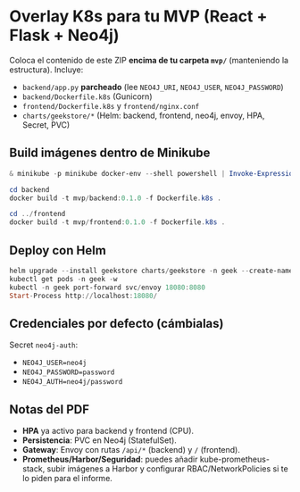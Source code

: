 # Overlay K8s para tu MVP (React + Flask + Neo4j)

Coloca el contenido de este ZIP **encima de tu carpeta `mvp/`** (manteniendo la estructura).
Incluye:
- `backend/app.py` **parcheado** (lee `NEO4J_URI`, `NEO4J_USER`, `NEO4J_PASSWORD`)
- `backend/Dockerfile.k8s` (Gunicorn)
- `frontend/Dockerfile.k8s` y `frontend/nginx.conf`
- `charts/geekstore/*` (Helm: backend, frontend, neo4j, envoy, HPA, Secret, PVC)

## Build imágenes dentro de Minikube

```powershell
& minikube -p minikube docker-env --shell powershell | Invoke-Expression

cd backend
docker build -t mvp/backend:0.1.0 -f Dockerfile.k8s .

cd ../frontend
docker build -t mvp/frontend:0.1.0 -f Dockerfile.k8s .
```

## Deploy con Helm

```powershell
helm upgrade --install geekstore charts/geekstore -n geek --create-namespace
kubectl get pods -n geek -w
kubectl -n geek port-forward svc/envoy 18080:8080
Start-Process http://localhost:18080/
```

## Credenciales por defecto (cámbialas)

Secret `neo4j-auth`:
- `NEO4J_USER=neo4j`
- `NEO4J_PASSWORD=password`
- `NEO4J_AUTH=neo4j/password`

## Notas del PDF
- **HPA** ya activo para backend y frontend (CPU).
- **Persistencia**: PVC en Neo4j (StatefulSet).
- **Gateway**: Envoy con rutas `/api/*` (backend) y `/` (frontend).
- **Prometheus/Harbor/Seguridad**: puedes añadir kube-prometheus-stack, subir imágenes a Harbor y configurar RBAC/NetworkPolicies si te lo piden para el informe.
